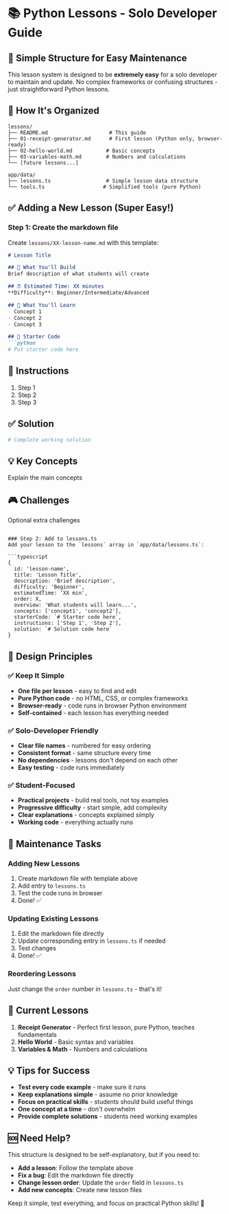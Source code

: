 # 📚 Python Lessons - Solo Developer Guide

## 🎯 Simple Structure for Easy Maintenance

This lesson system is designed to be **extremely easy** for a solo developer to maintain and update. No complex frameworks or confusing structures - just straightforward Python lessons.

## 📁 How It's Organized

```
lessons/
├── README.md                    # This guide
├── 01-receipt-generator.md      # First lesson (Python only, browser-ready)
├── 02-hello-world.md           # Basic concepts 
├── 03-variables-math.md        # Numbers and calculations
└── [future lessons...]

app/data/
├── lessons.ts                  # Simple lesson data structure
└── tools.ts                   # Simplified tools (pure Python)
```

## ✅ Adding a New Lesson (Super Easy!)

### Step 1: Create the markdown file
Create `lessons/XX-lesson-name.md` with this template:

```markdown
# Lesson Title

## 🎯 What You'll Build
Brief description of what students will create

## ⏰ Estimated Time: XX minutes
**Difficulty**: Beginner/Intermediate/Advanced

## 🧠 What You'll Learn
- Concept 1
- Concept 2  
- Concept 3

## 🚀 Starter Code
```python
# Put starter code here
```

## 📝 Instructions
1. Step 1
2. Step 2
3. Step 3

## ✅ Solution
```python
# Complete working solution
```

## 💡 Key Concepts
Explain the main concepts

## 🎮 Challenges
Optional extra challenges
```

### Step 2: Add to lessons.ts
Add your lesson to the `lessons` array in `app/data/lessons.ts`:

```typescript
{
  id: 'lesson-name',
  title: 'Lesson Title', 
  description: 'Brief description',
  difficulty: 'Beginner',
  estimatedTime: 'XX min',
  order: X,
  overview: 'What students will learn...',
  concepts: ['concept1', 'concept2'],
  starterCode: `# Starter code here`,
  instructions: ['Step 1', 'Step 2'],
  solution: `# Solution code here`
}
```

## 🎯 Design Principles

### ✅ Keep It Simple
- **One file per lesson** - easy to find and edit
- **Pure Python code** - no HTML, CSS, or complex frameworks  
- **Browser-ready** - code runs in browser Python environment
- **Self-contained** - each lesson has everything needed

### ✅ Solo-Developer Friendly
- **Clear file names** - numbered for easy ordering
- **Consistent format** - same structure every time
- **No dependencies** - lessons don't depend on each other
- **Easy testing** - code runs immediately

### ✅ Student-Focused
- **Practical projects** - build real tools, not toy examples
- **Progressive difficulty** - start simple, add complexity
- **Clear explanations** - concepts explained simply
- **Working code** - everything actually runs

## 🔧 Maintenance Tasks

### Adding New Lessons
1. Create markdown file with template above
2. Add entry to `lessons.ts`  
3. Test the code runs in browser
4. Done! ✅

### Updating Existing Lessons
1. Edit the markdown file directly
2. Update corresponding entry in `lessons.ts` if needed
3. Test changes
4. Done! ✅

### Reordering Lessons
Just change the `order` number in `lessons.ts` - that's it!

## 🚀 Current Lessons

1. **Receipt Generator** - Perfect first lesson, pure Python, teaches fundamentals
2. **Hello World** - Basic syntax and variables  
3. **Variables & Math** - Numbers and calculations

## 💡 Tips for Success

- **Test every code example** - make sure it runs
- **Keep explanations simple** - assume no prior knowledge
- **Focus on practical skills** - students should build useful things
- **One concept at a time** - don't overwhelm
- **Provide complete solutions** - students need working examples

## 🆘 Need Help?

This structure is designed to be self-explanatory, but if you need to:
- **Add a lesson**: Follow the template above
- **Fix a bug**: Edit the markdown file directly
- **Change lesson order**: Update the `order` field in `lessons.ts`
- **Add new concepts**: Create new lesson files

Keep it simple, test everything, and focus on practical Python skills! 🐍 